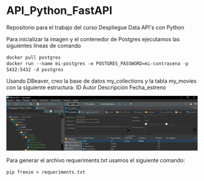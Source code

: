 # API_Python_FastAPI
Repositorio para el trabajo del curso Despliegue Data API's con Python

Para inicializar la imagen y el contenedor de Postgres ejecutamos las siguientes líneas de comando

    docker pull postgres
    docker run --name mi-postgres -e POSTGRES_PASSWORD=mi-contrasena -p 5432:5432 -d postgres

Usando DBeaver, creo la base de datos my_collections y la tabla my_movies con la siguiente estructura:
    ID
    Autor
    Descripción
    Fecha_estreno

![alt text](<Img/DBeaver BD.PNG>)

Para generar el archivo requeriments.txt usamos el siguiente comando:
    
    pip freeze > requeriments.txt


